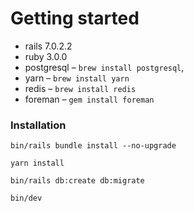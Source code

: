 # Getting started

* rails 7.0.2.2
* ruby 3.0.0
* postgresql – `brew install postgresql`,
* yarn – `brew install yarn`
* redis – `brew install redis`
* foreman – `gem install foreman`

### Installation

`bin/rails bundle install --no-upgrade`

`yarn install`

`bin/rails db:create db:migrate`

`bin/dev`
